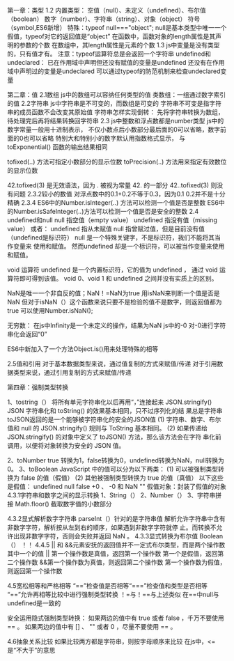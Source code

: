 第一章：类型
1.2
内置类型：
空值（null）、未定义（undefined）、布尔值（boolean）
数字（number）、字符串（string）、对象（object）
符号（symbol,ES6新增）
特殊：typeof null==="object";
null是基本类型中唯一一个假值，typeof对它的返回值是“object”
在函数中，函数对象的length属性是其声明的参数的个数
在数组中，其length属性是元素的个数
1.3
js中变量是没有类型的，只有值才有。
注意：typeof运算符总是会返回一个字符串
undefined和undeclared：
已在作用域中声明但还没有赋值的变量是undefined
还没有在作用域中声明过的变量是undeclared
可以通过typeof的防范机制来检查undeclared变量


第二章：值
2.1数组
js中的数组可以容纳任何类型的值
类数组：一组通过数字索引的值
2.2字符串
js中字符串是不可变的，而数组是可变的
字符串不可变是指字符串的成员函数不会改变其原始值
字符串怎样实现倒转：
先将字符串转换为数组，待处理完后再将结果转换回字符串
2.3
js中整数和浮点数都是number类型
js中的数字常量一般用十进制表示，
不仅小数点后小数部分最后面的0可以省略，数字前面的0也可以省略
特别大和特别小的数字默认用指数格式显示，
与 toExponential() 函数的输出结果相同

tofixed(..) 方法可指定小数部分的显示位数
toPrecision(..) 方法用来指定有效数位的显示位数

42.tofixed(3) 是无效语法，因为 . 被视为常量 42. 的一部分
42..tofixed(3) 则没有问题
2.3.2较小的数值
对浮点数中的0.1+0.2不等于0.3，因为0.1 0.2并不是十分精确
2.3.4
ES6中的Number.isInteger(..) 方法可以检测一个值是否是整数
ES6中的Number.isSafeInteger(..)方法可以检测一个值是否是安全的整数
2.4
undefined和null
null 指空值（empty value）
undefined 指没有值（missing value）
或者：
undefined 指从未赋值
null 指曾赋过值，但是目前没有值
（undefined是标识符）
null 是一个特殊关键字，不是标识符，我们不能将其当作变量来
使用和赋值。
然而undefined 却是一个标识符，可以被当作变量来使用和赋值。

void 运算符
undefined 是一个内置标识符，它的值为 undefined ，
通过 void 运算符即可得到该值。
void 0、void 1 和 undefined 之间并没有实质上的区别。

NaN是唯一一个非自反的值；NaN！=NaN为true
用isNaN来判断一个值是否是NaN
但对于isNaN（）这个函数来说只要不是检验的值不是数字，则返回值都为true
可以使用Number.isNaN();

无穷数：
在js中Infinity是一个未定义的操作，结果为NaN
js中的-0
对-0进行字符串化会返回“0”

ES6中新加入了一个方法Object.is()用来处理特殊的相等

2.5值和引用
对于基本数据类型来说，通过值复制的方式来赋值/传递
对于引用数据类型来说，通过引用复制的方式来赋值/传递

第四章：强制类型转换

1、tostring（）
将所有单元字符串化以后再用“，”连接起来
JSON.stringify()
JSON 字符串化和 toString() 的效果基本相同，只不过序列化的结
果总是字符串
toJSON返回的是一个能够被字符串化的安全的JSON值
(1) 字符串、数字、布尔值和 null 的 JSON.stringify() 规则与 ToString 基本相同。
(2) 如果传递给 JSON.stringify() 的对象中定义了 toJSON() 方法，那么该方法会在字符
串化前调用，以便将对象转换为安全的 JSON 值。

2、toNumber
true 转换为1，false转换为0，undefined转换为NaN，null转换为0。
3、toBoolean
JavaScript 中的值可以分为以下两类：
(1) 可以被强制类型转换为 false 的值（假值）
(2) 其他被强制类型转换为 true 的值（真值）
以下这些是假值：
undefined
null
false
+0 、 -0 和 NaN
""
假值对象：封装了假值的对象
4.3.1字符串和数字之间的显示转换
1、String（）
2、Number（）
3、字符串拼接
Math.floor()
截取数字值的小数部分

4.3.2显式解析数字字符串
parseInt（）针对的是字符串值
解析允许字符串中含有非数字字符，解析按从左到右的顺序，如果遇到非数字字符就停
止。而转换不允许出现非数字字符，否则会失败并返回 NaN 。
4.3.3显式转换为布尔值
Boolean（）
！！
4.4.5
|| 和 &&元素安抚的返回值并不一定式布尔类型，而是两个操作数
其中一个的值
|| 第一个操作数是真值，返回第一个操作数
第一个是假值，返回第二个操作数
&&第一个操作数为真值，则返回第二个操作数
第一个操作数为假值，则返回第一个操作数

4.5宽松相等和严格相等
“==”检查值是否相等“===”检查值和类型是否相等
“==”允许再相等比较中进行强制类型转换
！=与！==与上述类似
在==中null与undefined是一致的

安全运用隐式强制类型转换：
如果两边的值中有 true 或者 false ，千万不要使用 == 。
如果两边的值中有 [] 、 "" 或者 0 ，尽量不要使用 == 。

4.6抽象关系比较
如果比较两方都是字符串，则按字母顺序来比较
在js中，<=是“不大于”的意思


